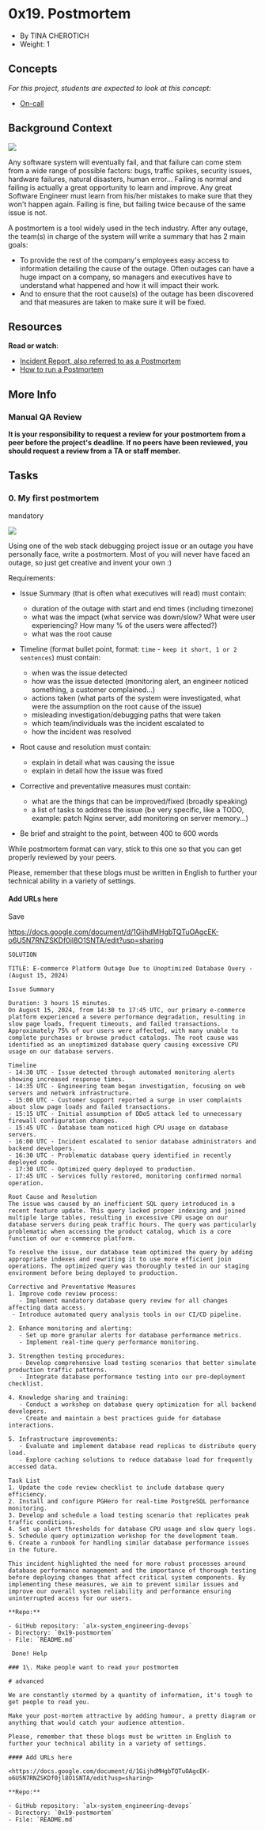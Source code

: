 0x19. Postmortem
================

- By TINA CHEROTICH
- Weight: 1

Concepts
--------

*For this project, students are expected to look at this concept:*

- [On-call](https://alx-intranet.hbtn.io/concepts/39)

Background Context
------------------

[![](https://s3.amazonaws.com/intranet-projects-files/holbertonschool-sysadmin_devops/294/tWUPWmR.png)](https://youtu.be/rp5cVMNmbro)[](http://savefrom.net/?url=https%3A%2F%2Fyoutu.be%2Frp5cVMNmbro&utm_source=userjs-chrome&utm_medium=extensions&utm_campaign=link_modifier "Obtenir un lien direct")

Any software system will eventually fail, and that failure can come stem from a wide range of possible factors: bugs, traffic spikes, security issues, hardware failures, natural disasters, human error... Failing is normal and failing is actually a great opportunity to learn and improve. Any great Software Engineer must learn from his/her mistakes to make sure that they won't happen again. Failing is fine, but failing twice because of the same issue is not.

A postmortem is a tool widely used in the tech industry. After any outage, the team(s) in charge of the system will write a summary that has 2 main goals:

- To provide the rest of the company's employees easy access to information detailing the cause of the outage. Often outages can have a huge impact on a company, so managers and executives have to understand what happened and how it will impact their work.
- And to ensure that the root cause(s) of the outage has been discovered and that measures are taken to make sure it will be fixed.

Resources
---------

**Read or watch**:

- [Incident Report, also referred to as a Postmortem](https://alx-intranet.hbtn.io/rltoken/vkEjk-M6yBWW-wyB-7-I9Q "Incident Report, also referred to as a Postmortem")
- [How to run a Postmortem](https://alx-intranet.hbtn.io/rltoken/pzE_VO7Bfe49K_MhkOyzdQ "How to run a Postmortem")

More Info
---------

### Manual QA Review

**It is your responsibility to request a review for your postmortem from a peer before the project's deadline. If no peers have been reviewed, you should request a review from a TA or staff member.**

Tasks
-----

### 0\. My first postmortem

mandatory

[![](https://s3.amazonaws.com/intranet-projects-files/holbertonschool-sysadmin_devops/294/pQ9YzVY.gif)](https://twitter.com/devopsreact/status/834887829486399488)

Using one of the web stack debugging project issue or an outage you have personally face, write a postmortem. Most of you will never have faced an outage, so just get creative and invent your own :)

Requirements:

- Issue Summary (that is often what executives will read) must contain:
  - duration of the outage with start and end times (including timezone)
  - what was the impact (what service was down/slow? What were user experiencing? How many % of the users were affected?)
  - what was the root cause
- Timeline (format bullet point, format: `time` - `keep it short, 1 or 2 sentences`) must contain:

  - when was the issue detected
  - how was the issue detected (monitoring alert, an engineer noticed something, a customer complained...)
  - actions taken (what parts of the system were investigated, what were the assumption on the root cause of the issue)
  - misleading investigation/debugging paths that were taken
  - which team/individuals was the incident escalated to
  - how the incident was resolved
- Root cause and resolution must contain:

  - explain in detail what was causing the issue
  - explain in detail how the issue was fixed
- Corrective and preventative measures must contain:

  - what are the things that can be improved/fixed (broadly speaking)
  - a list of tasks to address the issue (be very specific, like a TODO, example: patch Nginx server, add monitoring on server memory...)
- Be brief and straight to the point, between 400 to 600 words

While postmortem format can vary, stick to this one so that you can get properly reviewed by your peers.

Please, remember that these blogs must be written in English to further your technical ability in a variety of settings.

#### Add URLs here

Save

<https://docs.google.com/document/d/1GijhdMHgbTQTuOAgcEK-o6U5N7RNZSKDf0jl8O1SNTA/edit?usp=sharing>

```
SOLUTION

TITLE: E-commerce Platform Outage Due to Unoptimized Database Query - (August 15, 2024)

Issue Summary

Duration: 3 hours 15 minutes. 
On August 15, 2024, from 14:30 to 17:45 UTC, our primary e-commerce platform experienced a severe performance degradation, resulting in slow page loads, frequent timeouts, and failed transactions. Approximately 75% of our users were affected, with many unable to complete purchases or browse product catalogs. The root cause was identified as an unoptimized database query causing excessive CPU usage on our database servers.

Timeline
- 14:30 UTC - Issue detected through automated monitoring alerts showing increased response times.
- 14:35 UTC - Engineering team began investigation, focusing on web servers and network infrastructure.
- 15:00 UTC - Customer support reported a surge in user complaints about slow page loads and failed transactions.
- 15:15 UTC - Initial assumption of DDoS attack led to unnecessary firewall configuration changes.
- 15:45 UTC - Database team noticed high CPU usage on database servers.
- 16:00 UTC - Incident escalated to senior database administrators and backend developers.
- 16:30 UTC - Problematic database query identified in recently deployed code.
- 17:30 UTC - Optimized query deployed to production.
- 17:45 UTC - Services fully restored, monitoring confirmed normal operation.

Root Cause and Resolution
The issue was caused by an inefficient SQL query introduced in a recent feature update. This query lacked proper indexing and joined multiple large tables, resulting in excessive CPU usage on our database servers during peak traffic hours. The query was particularly problematic when accessing the product catalog, which is a core function of our e-commerce platform.

To resolve the issue, our database team optimized the query by adding appropriate indexes and rewriting it to use more efficient join operations. The optimized query was thoroughly tested in our staging environment before being deployed to production.

Corrective and Preventative Measures
1. Improve code review process:
   - Implement mandatory database query review for all changes affecting data access.
 - Introduce automated query analysis tools in our CI/CD pipeline.

2. Enhance monitoring and alerting:
   - Set up more granular alerts for database performance metrics.
   - Implement real-time query performance monitoring.

3. Strengthen testing procedures:
   - Develop comprehensive load testing scenarios that better simulate production traffic patterns.
   - Integrate database performance testing into our pre-deployment checklist.

4. Knowledge sharing and training:
   - Conduct a workshop on database query optimization for all backend developers.
   - Create and maintain a best practices guide for database interactions.

5. Infrastructure improvements:
   - Evaluate and implement database read replicas to distribute query load.
   - Explore caching solutions to reduce database load for frequently accessed data.

Task List
1. Update the code review checklist to include database query efficiency.
2. Install and configure PGHero for real-time PostgreSQL performance monitoring.
3. Develop and schedule a load testing scenario that replicates peak traffic conditions.
4. Set up alert thresholds for database CPU usage and slow query logs.
5. Schedule query optimization workshop for the development team.
6. Create a runbook for handling similar database performance issues in the future.

This incident highlighted the need for more robust processes around database performance management and the importance of thorough testing before deploying changes that affect critical system components. By implementing these measures, we aim to prevent similar issues and improve our overall system reliability and performance ensuring uninterrupted access for our users.

**Repo:**

- GitHub repository: `alx-system_engineering-devops`
- Directory: `0x19-postmortem`
- File: `README.md`

 Done! Help

### 1\. Make people want to read your postmortem

# advanced

We are constantly stormed by a quantity of information, it's tough to get people to read you.

Make your post-mortem attractive by adding humour, a pretty diagram or anything that would catch your audience attention.

Please, remember that these blogs must be written in English to further your technical ability in a variety of settings.

#### Add URLs here

<https://docs.google.com/document/d/1GijhdMHgbTQTuOAgcEK-o6U5N7RNZSKDf0jl8O1SNTA/edit?usp=sharing>

**Repo:**

- GitHub repository: `alx-system_engineering-devops`
- Directory: `0x19-postmortem`
- File: `README.md`
